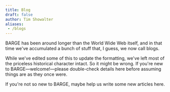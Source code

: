 ```yaml
---
title: Blog
draft: false
author: Tim Showalter
aliases: 
 - /blogs
---
```


BARGE has been around longer than the World Wide Web itself, and in that time
we've accumulated a bunch of stuff that, I guess, we now call blogs.

While we've edited some of this to update the formatting, we've left most of
the priceless historical character intact.  So it might be wrong.  If you're
new to BARGE&mdash;welcome!&mdash;please double-check details here before
assuming things are as they once were.

If you're not so new to BARGE, maybe help us write some new articles here.
